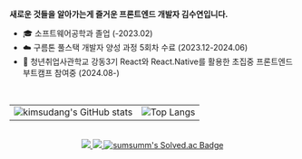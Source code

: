 <div>
  <p><b>새로운 것들을 알아가는게 즐거운 프론트엔드 개발자 김수연입니다.</b></p>
  <ul>
    <li>🎓 소프트웨어공학과 졸업 (-2023.02)</li>
    <li>☁️ 구름톤 풀스택 개발자 양성 과정 5회차 수료 (2023.12-2024.06)</li>
    <li>🌱 청년취업사관학교 강동3기 React와 React.Native를 활용한 초집중 프론트엔드 부트캠프 참여중 (2024.08-)</li>
  </ul>
</div>
<br />

<table style="border: none">
  <tr>
    <td>
      <img src="https://github-readme-stats.vercel.app/api?username=kimsudang&hide=stars,&show=discussions_answered,$show_icons=true&bg_color=00000000" alt="kimsudang's GitHub stats" />
    </td>
    <td>
      <div align="center">
        <img src="https://github-readme-stats.vercel.app/api/top-langs/?username=kimsudang&layout=compact" alt="Top Langs" />
      </div>
    </td>
  </tr>
</table>
<br />

<div align="center">
  <a href="(https://let-d0-study.tistory.com)">
    <img src="http://img.shields.io/badge/Tistory-FF5722?style=flat-square&logo=Tistory&logoColor=ffffff"/>
  </a>   
  <a href="(https://velog.io/@ksy1221)">
    <img src="https://img.shields.io/badge/Velog-20C997?style=flat-square&logo=Velog&logoColor=ffffff"/>
  </a>
  <a href="https://solved.ac/profile/sumsumm">
      <img src="http://mazassumnida.wtf/api/mini/generate_badge?boj=sumsumm" alt="sumsumm's Solved.ac Badge" />
  </a>
</div>
